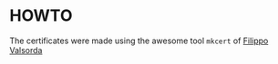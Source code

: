 # HOWTO

The certificates were made using the awesome tool ```mkcert``` of [Filippo Valsorda](https://github.com/FiloSottile/mkcert)
